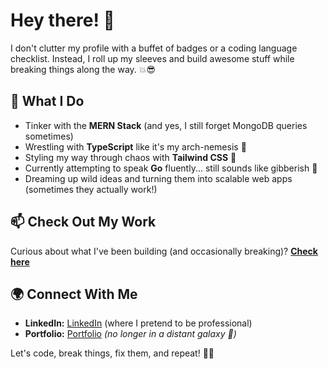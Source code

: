 # Hey there! 👋

I don't clutter my profile with a buffet of badges or a coding language checklist. Instead, I roll up my sleeves and build awesome stuff while breaking things along the way. 💥😎

## 🚀 What I Do
- Tinker with the **MERN Stack** (and yes, I still forget MongoDB queries sometimes)
- Wrestling with **TypeScript** like it's my arch-nemesis 🥋
- Styling my way through chaos with **Tailwind CSS** 🎨
- Currently attempting to speak **Go** fluently... still sounds like gibberish 🐹
- Dreaming up wild ideas and turning them into scalable web apps (sometimes they actually work!)

## 📫 Check Out My Work
Curious about what I've been building (and occasionally breaking)? **[Check here](https://github.com/Hello-Ship-Code)**

## 🌍 Connect With Me
- **LinkedIn:** [LinkedIn](https://www.linkedin.com/in/abhinav-peter/) (where I pretend to be professional)
- **Portfolio:** [Portfolio](https://abhinavpeter.vercel.app/) *(no longer in a distant galaxy 🚧)*


Let's code, break things, fix them, and repeat! 🔄🔥
